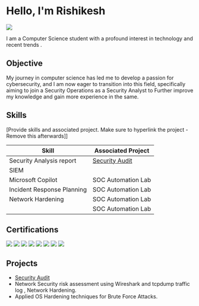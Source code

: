 # Hello, I'm Rishikesh 
<a href="https://www.linkedin.com/in/rishikesh-pednekar-3184091b6/"><img src="https://img.shields.io/badge/-LinkedIn-0072b1?&style=for-the-badge&logo=linkedin&logoColor=white" /></a>


I am a Computer Science student with a profound interest in technology and recent trends .

## Objective

My journey in computer science has led me to develop a passion for cybersecurity, and I am now eager to transition into this field, specifically aiming to join a Security Operations as a Security Analyst to Further improve my knowledge and gain more experience in the same.

## Skills
[Provide skills and associated project. Make sure to hyperlink the project - Remove this afterwards]]

| Skill                                         | Associated Project         |
|-----------------------------------------------|----------------------------|
| Security Analysis report               | <a href="https://github.com/rishikesh737/SecurityAudit/tree/main">Security Audit </a>|
| SIEM                                   | <a href="https://google.com">|
| Microsoft Copilot                      | SOC Automation Lab|
| Incident Response Planning             | SOC Automation Lab|
| Network Hardening                      | SOC Automation Lab|
|                                        | SOC Automation Lab|  

## Certifications

<div>
<a href="https://coursera.org/share/4eaa9bec4dc43c55d409c4bcdaebc6c9"><img src="https://img.shields.io/badge/-coursera:Networks and Network Security-0072b1?&style=for-the-badge&logo=coursera&logoColor=white" /></a>
<a href="https://coursera.org/share/0256f56490b2fa706436d2750fc1a495"><img src="https://img.shields.io/badge/-coursera:Manage Security Risks-0072b1?&style=for-the-badge&logo=coursera&logoColor=white" /></a>
<a href="https://coursera.org/share/29267f4dab5c7ccb1858fae1d8d3c886"><img src="https://img.shields.io/badge/-coursera:Foundations of Cybersecurity-0072b1?&style=for-the-badge&logo=coursera&logoColor=white" /></a>
<a href="https://www.linkedin.com/learning/certificates/c5408ad599fa57da2348d870ac0ee7a3dc645ea7f59ee11275425e148e0d016e?trk=share_certificate"><img src="https://img.shields.io/badge/-linkedIn learning:The Cybersecurity Threat Landscape-0046b1?&style=for-the-badge&logo=linkedin&logoColor=white" /></a>
<a href="https://www.linkedin.com/learning/certificates/0f62567c7af53b37ce6501c5a4a3c14ba0e37193b294f0ed1eb787836545f93a?trk=share_certificate"><img src="https://img.shields.io/badge/-linkedIn learning:Cybersecurity Terminology-0046b1?&style=for-the-badge&logo=linkedin&logoColor=white" /></a>
<a href="https://www.linkedin.com/learning/certificates/57e7309a470ee074a047858ab8a5ecabda67f2abd7bfe1761ed6081a5a6ac6c9?trk=share_certificate"><img src="https://img.shields.io/badge/-linkedIn learning:Cybersecurity Foundations-0046b1?&style=for-the-badge&logo=linkedin&logoColor=white" /></a>
<a href="https://www.linkedin.com/learning/certificates/41357eff1fc0dfbcc3aec7cdd3df1a4fdafb7e4c3c21d316de43e308c1272195?trk=share_certificate"><img src="https://img.shields.io/badge/-linkedIn learning:Microsoft Copilot for Security-0046b1?&style=for-the-badge&logo=linkedin&logoColor=white" /></a>
<a href="https://www.linkedin.com/learning/certificates/34fd1526c2b0d493ebea4ee62fa591d13cebd08a35fae8abae5fc5630fa7ecb7?trk=share_certificate"><img src="https://img.shields.io/badge/-Microsoft and LinkedIn:Career Essentials in Cybersecurity-0046b1?&style=for-the-badge&logo=linkedin&logoColor=white" /></a>









</div>

## Projects
- <a href="https://github.com/rishikesh737/SecurityAudit/tree/main">Security Audit </a>
- Network Security risk assessment using Wireshark and tcpdump traffic log , Network Hardening.
- Applied OS Hardening techniques for Brute Force Attacks.
